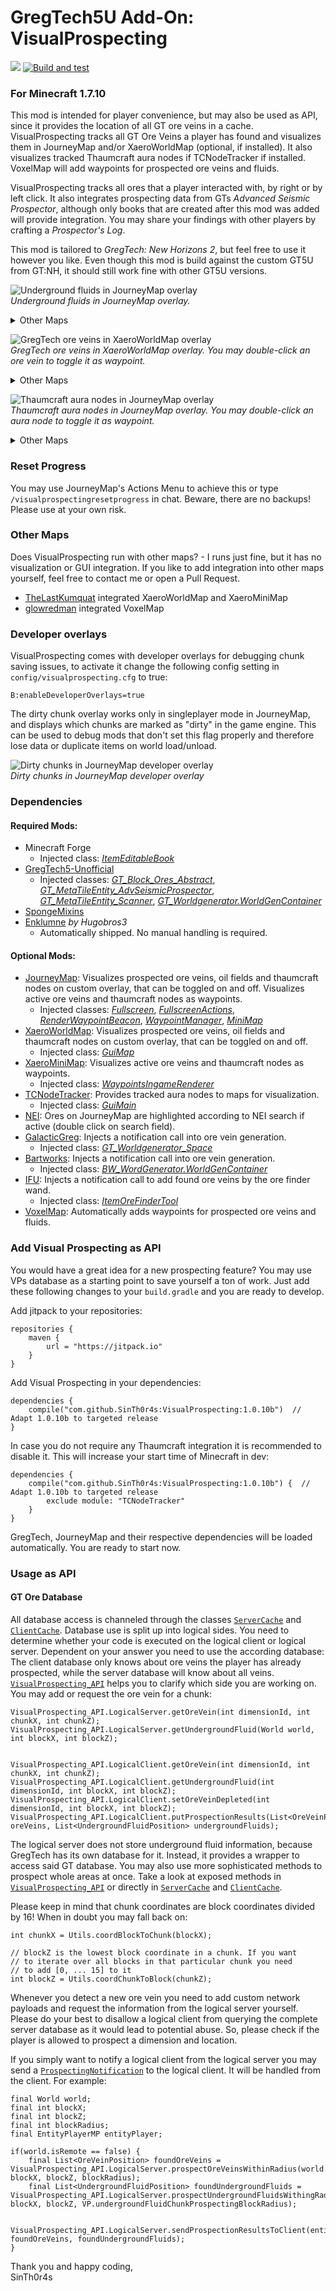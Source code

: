 # GregTech5U Add-On: VisualProspecting

[![](https://jitpack.io/v/SinTh0r4s/VisualProspecting.svg)](https://jitpack.io/#SinTh0r4s/VisualProspecting)
[![Build and test](https://github.com/SinTh0r4s/VisualProspecting/actions/workflows/build-and-test.yml/badge.svg)](https://github.com/SinTh0r4s/VisualProspecting/actions/workflows/build-and-test.yml)

### For Minecraft 1.7.10

This mod is intended for player convenience, but may also be used as API, since it provides the location of all GT ore veins in a cache. VisualProspecting tracks all GT Ore Veins a player has found and visualizes them in JourneyMap and/or XaeroWorldMap (optional, if installed). It also visualizes tracked Thaumcraft aura nodes if TCNodeTracker if installed. VoxelMap will add waypoints for prospected ore veins and fluids.

VisualProspecting tracks all ores that a player interacted with, by right or by left click. It also integrates prospecting data from GTs _Advanced Seismic Prospector_, although only books that are created after this mod was added will provide integration.
You may share your findings with other players by crafting a _Prospector's Log_.

This mod is tailored to _GregTech: New Horizons 2_, but feel free to use it however you like. Even though this mod is build against the custom GT5U from GT:NH, it should still work fine with other GT5U versions.

![Underground fluids in JourneyMap overlay](https://i.ibb.co/crPhR1X/2021-10-12-15-45-25.png) \
_Underground fluids in JourneyMap overlay._

<details>
 <summary>Other Maps</summary>

![Underground fluids in XaeroWorldMap overlay](https://i.ibb.co/d5Fw1px/2021-11-15-20-48-04.png) \
_Underground fluids in XaeroWorldMap overlay_
</details>


![GregTech ore veins in XaeroWorldMap overlay](https://i.ibb.co/DGqQZ8g/2021-11-15-20-47-47.png) \
_GregTech ore veins in XaeroWorldMap overlay. You may double-click an ore vein to toggle it as waypoint._

<details>
 <summary>Other Maps</summary>

![GregTech ore veins in JourneyMap overlay](https://i.ibb.co/G5KLGjQ/2021-10-20-01-16-57.png) \
_GregTech ore veins in JourneyMap overlay_
</details>


![Thaumcraft aura nodes in JourneyMap overlay](https://i.ibb.co/WDk41qd/2021-10-25-15-01-11.png) \
_Thaumcraft aura nodes in JourneyMap overlay. You may double-click an aura node to toggle it as waypoint._

<details>
 <summary>Other Maps</summary>

![Thaumcraft aura nodes in XaeroWorldMap overlay](https://i.ibb.co/njQ14RK/2021-11-15-20-48-12.png) \
_Thaumcraft aura nodes in XaeroWorldMap overlay_
</details>

### Reset Progress

You may use JourneyMap's Actions Menu to achieve this or type `/visualprospectingresetprogress` in chat. Beware, there are no backups! Please use at your own risk.

### Other Maps

Does VisualProspecting run with other maps? - I runs just fine, but it has no visualization or GUI integration. If you like to add integration into other maps yourself, feel free to contact me or open a Pull Request.
 - [TheLastKumquat](https://github.com/kumquat-ir) integrated XaeroWorldMap and XaeroMiniMap
 - [glowredman](https://github.com/glowredman) integrated VoxelMap

### Developer overlays

VisualProspecting comes with developer overlays for debugging chunk saving issues, to activate it change the following config setting in `config/visualprospecting.cfg` to true:

```
B:enableDeveloperOverlays=true
```

The dirty chunk overlay works only in singleplayer mode in JourneyMap, and displays which chunks are marked as "dirty" in the game engine.
This can be used to debug mods that don't set this flag properly and therefore lose data or duplicate items on world load/unload.

![Dirty chunks in JourneyMap developer overlay](https://i.ibb.co/XX1hqS5/2022-03-30-18-06-56.png) \
_Dirty chunks in JourneyMap developer overlay_

### Dependencies

#### Required Mods:
 - Minecraft Forge
    - Injected class: [_ItemEditableBook_](https://github.com/SinTh0r4s/VisualProspecting/blob/master/src/main/java/com/sinthoras/visualprospecting/mixins/minecraft/ItemEditableBookMixin.java)
 - [GregTech5-Unofficial](https://github.com/GTNewHorizons/GT5-Unofficial)
    - Injected classes: [_GT_Block_Ores_Abstract_](https://github.com/SinTh0r4s/VisualProspecting/blob/master/src/main/java/com/sinthoras/visualprospecting/mixins/gregtech/GT_Block_Ores_AbstractMixin.java), [_GT_MetaTileEntity_AdvSeismicProspector_](https://github.com/SinTh0r4s/VisualProspecting/blob/master/src/main/java/com/sinthoras/visualprospecting/mixins/gregtech/GT_MetaTileEntity_AdvSeismicProspectorMixin.java), [_GT_MetaTileEntity_Scanner_](https://github.com/SinTh0r4s/VisualProspecting/blob/master/src/main/java/com/sinthoras/visualprospecting/mixins/gregtech/GT_MetaTileEntity_ScannerMixin.java), [_GT_Worldgenerator.WorldGenContainer_](https://github.com/SinTh0r4s/VisualProspecting/blob/master/src/main/java/com/sinthoras/visualprospecting/mixins/gregtech/WorldGenContainerMixin.java)
 - [SpongeMixins](https://github.com/GTNewHorizons/SpongeMixins)
 - [Enklumne](https://github.com/Hugobros3/Enklume) _by Hugobros3_
    - Automatically shipped. No manual handling is required.
#### Optional Mods:
 - [JourneyMap](https://www.curseforge.com/minecraft/mc-mods/journeymap/files/2367915): Visualizes prospected ore veins, oil fields and thaumcraft nodes on custom overlay, that can be toggled on and off. Visualizes active ore veins and thaumcraft nodes as waypoints.
    - Injected classes: [_Fullscreen_](https://github.com/SinTh0r4s/VisualProspecting/blob/master/src/main/java/com/sinthoras/visualprospecting/mixins/journeymap/FullscreenMixin.java), [_FullscreenActions_](https://github.com/SinTh0r4s/VisualProspecting/blob/master/src/main/java/com/sinthoras/visualprospecting/mixins/journeymap/FullscreenActionsMixin.java), [_RenderWaypointBeacon_](https://github.com/SinTh0r4s/VisualProspecting/blob/master/src/main/java/com/sinthoras/visualprospecting/mixins/journeymap/RenderWaypointBeaconMixin.java), [_WaypointManager_](https://github.com/SinTh0r4s/VisualProspecting/blob/master/src/main/java/com/sinthoras/visualprospecting/mixins/journeymap/WaypointManagerMixin.java), [_MiniMap_](https://github.com/SinTh0r4s/VisualProspecting/blob/master/src/main/java/com/sinthoras/visualprospecting/mixins/journeymap/MiniMapMixin.java)
 - [XaeroWorldMap](https://www.curseforge.com/minecraft/mc-mods/xaeros-world-map): Visualizes prospected ore veins, oil fields and thaumcraft nodes on custom overlay, that can be toggled on and off.
    - Injected class: [_GuiMap_](https://github.com/SinTh0r4s/VisualProspecting/blob/master/src/main/java/com/sinthoras/visualprospecting/mixins/xaerosworldmap/GuiMapMixin.java)
 - [XaeroMiniMap](https://www.curseforge.com/minecraft/mc-mods/xaeros-minimap): Visualizes active ore veins and thaumcraft nodes as waypoints.
    - Injected class: [_WaypointsIngameRenderer_](https://github.com/SinTh0r4s/VisualProspecting/blob/master/src/main/java/com/sinthoras/visualprospecting/mixins/xaerosminimap/WaypointsIngameRendererMixin.java)
 - [TCNodeTracker](https://github.com/GTNewHorizons/TCNodeTracker): Provides tracked aura nodes to maps for visualization.
    - Injected class: [_GuiMain_](https://github.com/SinTh0r4s/VisualProspecting/blob/master/src/main/java/com/sinthoras/visualprospecting/mixins/journeymap/tcnodetracker/GuiMainMixin.java)
 - [NEI](https://github.com/GTNewHorizons/NotEnoughItems): Ores on JourneyMap are highlighted according to NEI search if active (double click on search field).
 - [GalacticGreg](https://github.com/GTNewHorizons/GalacticGregGT5): Injects a notification call into ore vein generation.
    - Injected class: [_GT_Worldgenerator_Space_](https://github.com/SinTh0r4s/VisualProspecting/blob/master/src/main/java/com/sinthoras/visualprospecting/mixins/galacticgreg/GT_Worldgenerator_SpaceMixin.java)
 - [Bartworks](https://github.com/GTNewHorizons/bartworks): Injects a notification call into ore vein generation.
    - Injected class: [_BW_WordGenerator.WorldGenContainer_](https://github.com/SinTh0r4s/VisualProspecting/blob/master/src/main/java/com/sinthoras/visualprospecting/mixins/bartworks/WorldGenContainerMixin.java)
 - [IFU](https://github.com/GTNewHorizons/IFU): Injects a notification call to add found ore veins by the ore finder wand.
    - Injected class: [_ItemOreFinderTool_](https://github.com/SinTh0r4s/VisualProspecting/blob/master/src/main/java/com/sinthoras/visualprospecting/mixins/ifu/ItemOreFinderToolMixin.java)
 - [VoxelMap](https://www.curseforge.com/minecraft/mc-mods/voxelmap/files/2462146): Automatically adds waypoints for prospected ore veins and fluids.

### Add Visual Prospecting as API

You would have a great idea for a new prospecting feature? You may use VPs database as a starting point to save yourself a ton of work. Just add these following changes to your `build.gradle` and you are ready to develop.

Add jitpack to your repositories:
```
repositories {
    maven {
        url = "https://jitpack.io"
    }
}
```

Add Visual Prospecting in your dependencies:
```
dependencies {
    compile("com.github.SinTh0r4s:VisualProspecting:1.0.10b")  // Adapt 1.0.10b to targeted release
}
```

In case you do not require any Thaumcraft integration it is recommended to disable it. This will increase your start time of Minecraft in dev:
```
dependencies {
    compile("com.github.SinTh0r4s:VisualProspecting:1.0.10b") {  // Adapt 1.0.10b to targeted release
        exclude module: "TCNodeTracker"
    }
}
```

GregTech, JourneyMap and their respective dependencies will be loaded automatically. You are ready to start now.


### Usage as API

#### GT Ore Database

All database access is channeled through the classes [`ServerCache`](https://github.com/SinTh0r4s/VisualProspecting/blob/master/src/main/java/com/sinthoras/visualprospecting/database/ServerCache.java) and [`ClientCache`](https://github.com/SinTh0r4s/VisualProspecting/blob/master/src/main/java/com/sinthoras/visualprospecting/database/ClientCache.java). Database use is split up into logical sides.
You need to determine whether your code is executed on the logical client or logical server. Dependent on your answer you need to use the according database: The client database only knows about ore veins the player has already prospected, while the server database will know about all veins. [`VisualProspecting_API`](https://github.com/SinTh0r4s/VisualProspecting/blob/master/src/main/java/com/sinthoras/visualprospecting/VisualProspecting_API.java) helps you to clarify which side you are working on. You may add or request the ore vein for a chunk:
```
VisualProspecting_API.LogicalServer.getOreVein(int dimensionId, int chunkX, int chunkZ);
VisualProspecting_API.LogicalServer.getUndergroundFluid(World world, int blockX, int blockZ);


VisualProspecting_API.LogicalClient.getOreVein(int dimensionId, int chunkX, int chunkZ);
VisualProspecting_API.LogicalClient.getUndergroundFluid(int dimensionId, int blockX, int blockZ);
VisualProspecting_API.LogicalClient.setOreVeinDepleted(int dimensionId, int blockX, int blockZ);
VisualProspecting_API.LogicalClient.putProspectionResults(List<OreVeinPosition> oreVeins, List<UndergroundFluidPosition> undergroundFluids);
```
The logical server does not store underground fluid information, because GregTech has its own database for it. Instead, it provides a wrapper to access said GT database. You may also use more sophisticated methods to prospect whole areas at once. Take a look at exposed methods in [`VisualProspecting_API`](https://github.com/SinTh0r4s/VisualProspecting/blob/master/src/main/java/com/sinthoras/visualprospecting/VisualProspecting_API.java) or directly in [`ServerCache`](https://github.com/SinTh0r4s/VisualProspecting/blob/master/src/main/java/com/sinthoras/visualprospecting/database/ServerCache.java) and [`ClientCache`](https://github.com/SinTh0r4s/VisualProspecting/blob/master/src/main/java/com/sinthoras/visualprospecting/database/ClientCache.java).

Please keep in mind that chunk coordinates are block coordinates divided by 16! When in doubt you may fall back on:
```
int chunkX = Utils.coordBlockToChunk(blockX);
```
```
// blockZ is the lowest block coordinate in a chunk. If you want 
// to iterate over all blocks in that particular chunk you need
// to add [0, ... 15] to it
int blockZ = Utils.coordChunkToBlock(chunkZ);
```

Whenever you detect a new ore vein you need to add custom network payloads and request the information from the logical server yourself. Please do your best to disallow a logical client from querying the complete server database as it would lead to potential abuse. So, please check if the player is allowed to prospect a dimension and location.

If you simply want to notify a logical client from the logical server you may send a [`ProspectingNotification`](https://github.com/SinTh0r4s/VisualProspecting/blob/master/src/main/java/com/sinthoras/visualprospecting/network/ProspectingNotification.java) to the logical client. It will be handled from the client. For example:
```
final World world;
final int blockX;
final int blockZ;
final int blockRadius;
final EntityPlayerMP entityPlayer;

if(world.isRemote == false) {
    final List<OreVeinPosition> foundOreVeins = VisualProspecting_API.LogicalServer.prospectOreVeinsWithinRadius(world.provider.dimensionId, blockX, blockZ, blockRadius);
    final List<UndergroundFluidPosition> foundUndergroundFluids = VisualProspecting_API.LogicalServer.prospectUndergroundFluidsWithingRadius(world, blockX, blockZ, VP.undergroundFluidChunkProspectingBlockRadius);

    VisualProspecting_API.LogicalServer.sendProspectionResultsToClient(entityPlayer, foundOreVeins, foundUndergroundFluids);
}
```

Thank you and happy coding,\
SinTh0r4s
